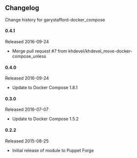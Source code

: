 ## Changelog

Change history for garystafford-docker_compose

#### 0.4.1

Released 2016-09-24

* Merge pull request #7 from khdevel/khdevel_move-docker-compose_unless

#### 0.4.0

Released 2016-09-24

* Update to Docker Compose 1.8.1

#### 0.3.0

Released 2016-07-07

* Update to Docker Compose 1.5.2

#### 0.2.2

Released 2015-08-25

* Initial release of module to Puppet Forge
